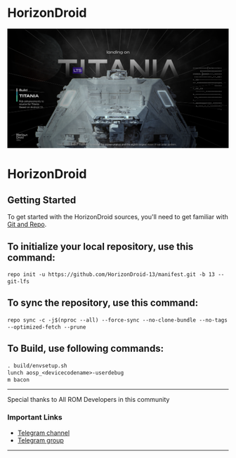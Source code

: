# HorizonDroid

![HorizonDroid](https://github.com/HorizonDroid-13/.github/blob/main/Titania%20Update%20ROM_(0).png)

HorizonDroid
====================

Getting Started
---------------

To get started with the HorizonDroid sources, you'll need to get
familiar with [Git and Repo](https://source.android.com/setup/build/downloading).

To initialize your local repository, use this command:
-----------------------------------------------------

    repo init -u https://github.com/HorizonDroid-13/manifest.git -b 13 --git-lfs

To sync the repository, use this command:
-----------------------------------------

    repo sync -c -j$(nproc --all) --force-sync --no-clone-bundle --no-tags --optimized-fetch --prune

To Build, use following commands:
---------------------------------
    
    . build/envsetup.sh
    lunch aosp_<devicecodename>-userdebug
    m bacon

---------------------------------------------------------------------------------------------------------

Special thanks to All ROM Developers in this community

### Important Links

- [Telegram channel](https://t.me/horizondroid)
- [Telegram group](https://t.me/HorizonDroidChat)

-----------------------------------------------------------------------------
